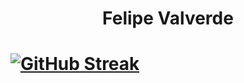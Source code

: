 <h1 align="center"> Felipe Valverde <h1/>

[![GitHub Streak](http://github-readme-streak-stats.herokuapp.com?user=fvalgreen&theme=dark&border_radius=8&locale=pt_BR&date_format=j%2Fn%5B%2FY%5D)](https://git.io/streak-stats)
